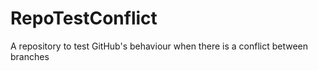 # RepoTestConflict
A repository to test GitHub's behaviour when there is a conflict between branches
